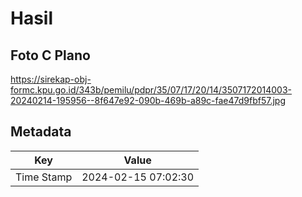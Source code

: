 # Hasil

## Foto C Plano

https://sirekap-obj-formc.kpu.go.id/343b/pemilu/pdpr/35/07/17/20/14/3507172014003-20240214-195956--8f647e92-090b-469b-a89c-fae47d9fbf57.jpg


## Metadata

| Key        | Value               |
| ---------- | ------------------- |
| Time Stamp | 2024-02-15 07:02:30 |



